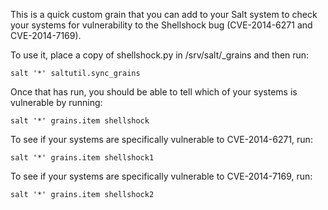 This is a quick custom grain that you can add to your Salt system to
check your systems for vulnerability to the Shellshock bug
(CVE-2014-6271 and CVE-2014-7169).

To use it, place a copy of shellshock.py in /srv/salt/_grains and then run:

    salt '*' saltutil.sync_grains

Once that has run, you should be able to tell which of your systems is
vulnerable by running:

    salt '*' grains.item shellshock

To see if your systems are specifically vulnerable to CVE-2014-6271, run:

    salt '*' grains.item shellshock1

To see if your systems are specifically vulnerable to CVE-2014-7169, run:

    salt '*' grains.item shellshock2

